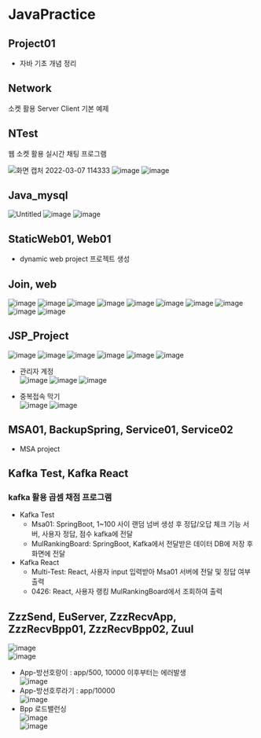 # JavaPractice
## Project01
- 자바 기초 개념 정리

## Network
소켓 활용 Server Client 기본 예제

## NTest
웹 소켓 활용 실시간 채팅 프로그램

![화면 캡처 2022-03-07 114333](https://user-images.githubusercontent.com/60960130/156958863-a97cdf0a-7f52-422f-8e84-19a1a551b60c.png)
![image](https://user-images.githubusercontent.com/60960130/156958770-7d78ad05-aa6e-4d5a-aa7f-4b4a4403fe04.png)
![image](https://user-images.githubusercontent.com/60960130/156958717-ce8908a5-e622-4d49-8ac0-72b6c21a781f.png)

## Java_mysql
![Untitled](https://user-images.githubusercontent.com/60960130/156960066-ebc1a71d-aaa3-4ef1-9cf0-f34319b38e72.png)
![image](https://user-images.githubusercontent.com/60960130/156960005-1e7d0a0e-fbed-4a9a-b69f-f7f9d28bfd57.png)
![image](https://user-images.githubusercontent.com/60960130/156960021-daa8cbec-5195-4398-a3c7-2fb370a06572.png)

## StaticWeb01, Web01 
- dynamic web project 프로젝트 생성

## Join, web
![image](https://user-images.githubusercontent.com/60960130/156959149-a20051ae-1387-4659-8dfe-179332f4cca0.png)
![image](https://user-images.githubusercontent.com/60960130/156959159-23ceb72b-39e4-4899-90b4-2b1cd68f1564.png)
![image](https://user-images.githubusercontent.com/60960130/156959177-d754025a-8a19-4d33-9d8d-664d7fd64abb.png)
![image](https://user-images.githubusercontent.com/60960130/156959211-c13471f8-9cb4-4a0d-91ec-d5ce326ed46e.png)
![image](https://user-images.githubusercontent.com/60960130/156959223-18e360a7-1ca1-4c10-834b-38f97b14e7ea.png)
![image](https://user-images.githubusercontent.com/60960130/156959236-e7c2e16c-069b-4288-bf70-50dd8585aa9f.png)
![image](https://user-images.githubusercontent.com/60960130/156959245-c613af14-f07e-4fb1-beca-f1b9494c2f45.png)
![image](https://user-images.githubusercontent.com/60960130/156959254-8bb40974-683e-4217-84ae-e370c6410703.png)
![image](https://user-images.githubusercontent.com/60960130/156959265-0a03c948-3a86-416c-9526-1d86b52d6a3c.png)
![image](https://user-images.githubusercontent.com/60960130/156959279-d1a7af6a-50c2-4f69-8786-fc1c3cc19bd5.png)

## JSP_Project
![image](https://user-images.githubusercontent.com/60960130/156961077-2eb68f5b-476e-4fc3-9990-1ced2e7d7ca6.png)
![image](https://user-images.githubusercontent.com/60960130/156961102-3f2eb5e9-630d-4991-b4c9-ff63899eaf07.png)
![image](https://user-images.githubusercontent.com/60960130/156961116-9d103280-925f-4d70-bfb3-4f761cc3b174.png)
![image](https://user-images.githubusercontent.com/60960130/156961131-b0399ef9-2e40-4b04-bcf9-caf5a20fe67d.png)
![image](https://user-images.githubusercontent.com/60960130/156961142-b9572bfc-0008-412d-9e8e-7acfde19745b.png)
![image](https://user-images.githubusercontent.com/60960130/156961161-1d48ff0c-f25a-4b61-98aa-545632f340d0.png)<br/>
- 관리자 계정<br/>
![image](https://user-images.githubusercontent.com/60960130/156961171-a38d69ca-2fec-44bf-9e79-8717298ac240.png)
![image](https://user-images.githubusercontent.com/60960130/156961192-2428a607-0d8c-4af1-b811-d642466a2472.png)
![image](https://user-images.githubusercontent.com/60960130/156961202-a74b71c8-58de-454e-8c4e-36693564e871.png)

- 중복접속 막기<br/>
![image](https://user-images.githubusercontent.com/60960130/156961243-0dd05a36-d8d2-43b0-a70d-b9312af3979e.png)
![image](https://user-images.githubusercontent.com/60960130/156961276-567bcf95-2bc3-4af0-8df4-293bb52707df.png)


## MSA01, BackupSpring, Service01, Service02
- MSA project

## Kafka Test, Kafka React
### kafka 활용 곱셈 채점 프로그램
- Kafka Test
  - Msa01: SpringBoot, 1~100 사이 랜덤 넘버 생성 후 정답/오답 체크 기능 서버, 사용자 정답, 점수 kafka에 전달 
  - MulRankingBoard: SpringBoot, Kafka에서 전달받은 데이터 DB에 저장 후 화면에 전달
- Kafka React
  - Multi-Test: React, 사용자 input 입력받아 Msa01 서버에 전달 및 정답 여부 출력
  - 0426: React, 사용자 랭킹 MulRankingBoard에서 조회하여 출력 
  
## ZzzSend, EuServer, ZzzRecvApp, ZzzRecvBpp01, ZzzRecvBpp02, Zuul

![image](https://user-images.githubusercontent.com/60960130/167830366-dbb1a3fc-2efd-4bdc-ab16-4b426ae427a3.png)<br />
![image](https://user-images.githubusercontent.com/60960130/167830416-0abd0828-1756-4013-8676-a2b427a3c306.png)<br />
- App-방선호랑이 : app/500, 10000 이후부터는 에러발생 <br />
![image](https://user-images.githubusercontent.com/60960130/167830452-66b04814-7234-4cab-800c-c652001cbfaa.png) <br />
- App-방선호루라기 : app/10000<br />
![image](https://user-images.githubusercontent.com/60960130/167830495-829e2a6b-0c13-4440-8cdc-c6b926b79383.png) <br />
- Bpp 로드밸런싱<br />
![image](https://user-images.githubusercontent.com/60960130/167830733-d2657c6e-bdb1-4958-ba53-66621301e3b1.png)<br />
![image](https://user-images.githubusercontent.com/60960130/167830558-ee301273-8833-423d-a36d-a36baffd6ed3.png)<br />
